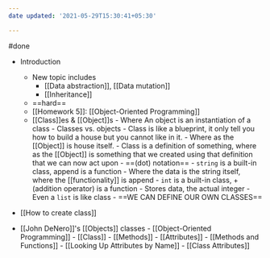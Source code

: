 ```yaml
---
date updated: '2021-05-29T15:30:41+05:30'

---
```

#done 
- Introduction
  - New topic includes
    - [[Data abstraction]], [[Data mutation]]
    - [[Inheritance]]
  - ==hard==
  - [[Homework 5]]: [[Object-Oriented Programming]]
  - [[Class]]es & [[Object]]s
		- Where An object is an instantiation of a class
		- Classes vs. objects
		- Class is like a blueprint, it only tell you how to build a house but you  cannot like in it.
		- Where as the [[Object]] is house itself.
		- Class is a definition of something, where as the [[Object]] is something that we created using that definition that we can now act upon
		- ==(dot) notation==
		- `string` is a built-in class, append is a function
		- Where the data is the string itself, where the [[functionality]] is append
		- `int` is a built-in class, + (addition operator) is a function
		- Stores data, the actual integer
		- Even a `list` is like class
		- ==WE CAN DEFINE OUR OWN CLASSES==
 - [[How to create class]]

- [[John DeNero]]'s [[Objects]] classes
       - [[Object-Oriented Programming]]
       - [[Class]]
       - [[Methods]]
       - [[Attributes]]
       -  [[Methods and Functions]]
       -  [[Looking Up Attributes by Name]]
       -  [[Class Attributes]]